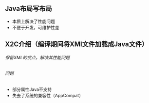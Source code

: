 ## Java布局写布局

- 本质上解决了性能问题
- 不便于开发，可维护性差

## X2C介绍（编译期间将XMl文件加载成Java文件）

###### 保留XML的优点，解决其性能问题

###### 问题

- 部分属性Java不支持
- 失去了系统的兼容性（AppCompat）

